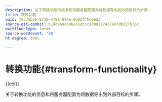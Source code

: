 ```yaml
---
description: 关于转换功能的信息和将服务器配置为将数据导出到外部目标的步骤。
title: 转换功能
uuid: 78c7abeb-8730-4791-94de-0b0df7b6e6d3
source-git-commit: b1dda69a606a16dccca30d2a74c7e63dbd27936c
workflow-type: tm+mt
source-wordcount: '38'
ht-degree: 100%

---
```



# 转换功能{#transform-functionality}

{{eol}}

关于转换功能的信息和将服务器配置为将数据导出到外部目标的步骤。


